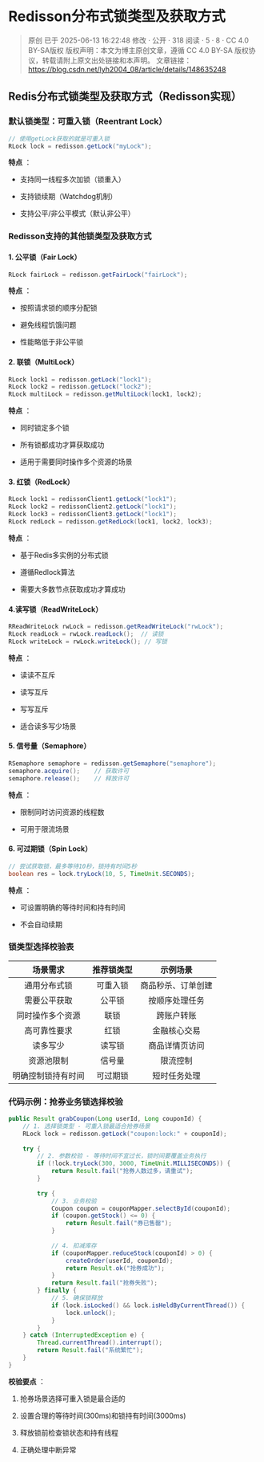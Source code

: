 # Redisson分布式锁类型及获取方式

> 原创 已于 2025-06-13 16:22:48 修改 · 公开 · 318 阅读 · 5 · 8 · CC 4.0 BY-SA版权 版权声明：本文为博主原创文章，遵循 CC 4.0 BY-SA 版权协议，转载请附上原文出处链接和本声明。
> 文章链接：https://blog.csdn.net/lyh2004_08/article/details/148635248

## Redis分布式锁类型及获取方式（Redisson实现）

### 默认锁类型：可重入锁（Reentrant Lock）

```java
// 使用getLock获取的就是可重入锁
RLock lock = redisson.getLock("myLock");
```

**特点** ：

- 支持同一线程多次加锁（锁重入）

- 支持锁续期（Watchdog机制）

- 支持公平/非公平模式（默认非公平）

### Redisson支持的其他锁类型及获取方式

#### 1. 公平锁（Fair Lock）

```java
RLock fairLock = redisson.getFairLock("fairLock");
```

**特点** ：

- 按照请求锁的顺序分配锁

- 避免线程饥饿问题

- 性能略低于非公平锁

#### 2. 联锁（MultiLock）

```java
RLock lock1 = redisson.getLock("lock1");
RLock lock2 = redisson.getLock("lock2");
RLock multiLock = redisson.getMultiLock(lock1, lock2);
```

**特点** ：

- 同时锁定多个锁

- 所有锁都成功才算获取成功

- 适用于需要同时操作多个资源的场景

#### 3. 红锁（RedLock）

```java
RLock lock1 = redissonClient1.getLock("lock1");
RLock lock2 = redissonClient2.getLock("lock1");
RLock lock3 = redissonClient3.getLock("lock1");
RLock redLock = redisson.getRedLock(lock1, lock2, lock3);
```

**特点** ：

- 基于Redis多实例的分布式锁

- 遵循Redlock算法

- 需要大多数节点获取成功才算成功

#### 4.读写锁（ReadWriteLock）

```java
RReadWriteLock rwLock = redisson.getReadWriteLock("rwLock");
RLock readLock = rwLock.readLock();  // 读锁
RLock writeLock = rwLock.writeLock(); // 写锁
```

**特点** ：

- 读读不互斥

- 读写互斥

- 写写互斥

- 适合读多写少场景

#### 5. 信号量（Semaphore）

```java
RSemaphore semaphore = redisson.getSemaphore("semaphore");
semaphore.acquire();    // 获取许可
semaphore.release();    // 释放许可
```

**特点** ：

- 限制同时访问资源的线程数

- 可用于限流场景

#### 6. 可过期锁（Spin Lock）

```java
// 尝试获取锁，最多等待10秒，锁持有时间5秒
boolean res = lock.tryLock(10, 5, TimeUnit.SECONDS);
```

**特点** ：

- 可设置明确的等待时间和持有时间

- 不会自动续期

### 锁类型选择校验表

| 场景需求 | 推荐锁类型 | 示例场景 |
|:---:|:---:|:---:|
| 通用分布式锁 | 可重入锁 | 商品秒杀、订单创建 |
| 需要公平获取 | 公平锁 | 按顺序处理任务 |
| 同时操作多个资源 | 联锁 | 跨账户转账 |
| 高可靠性要求 | 红锁 | 金融核心交易 |
| 读多写少 | 读写锁 | 商品详情页访问 |
| 资源池限制 | 信号量 | 限流控制 |
| 明确控制锁持有时间 | 可过期锁 | 短时任务处理 |


### 代码示例：抢券业务锁选择校验

```java
public Result grabCoupon(Long userId, Long couponId) {
    // 1. 选择锁类型 - 可重入锁最适合抢券场景
    RLock lock = redisson.getLock("coupon:lock:" + couponId);
  
    try {
        // 2. 参数校验 - 等待时间不宜过长，锁时间要覆盖业务执行
        if (!lock.tryLock(300, 3000, TimeUnit.MILLISECONDS)) {
            return Result.fail("抢券人数过多，请重试");
        }
      
        try {
            // 3. 业务校验
            Coupon coupon = couponMapper.selectById(couponId);
            if (coupon.getStock() <= 0) {
                return Result.fail("券已售罄");
            }
          
            // 4. 扣减库存
            if (couponMapper.reduceStock(couponId) > 0) {
                createOrder(userId, couponId);
                return Result.ok("抢券成功");
            }
            return Result.fail("抢券失败");
        } finally {
            // 5. 确保锁释放
            if (lock.isLocked() && lock.isHeldByCurrentThread()) {
                lock.unlock();
            }
        }
    } catch (InterruptedException e) {
        Thread.currentThread().interrupt();
        return Result.fail("系统繁忙");
    }
}
```

**校验要点** ：

1. 抢券场景选择可重入锁是最合适的

2. 设置合理的等待时间(300ms)和锁持有时间(3000ms)

3. 释放锁前检查锁状态和持有线程

4. 正确处理中断异常

